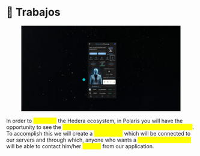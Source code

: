 # 👷 Trabajos

<figure><img src="../../../../../.gitbook/assets/image (3).png" alt=""><figcaption></figcaption></figure>

In order to <mark style="color:yellow;">empower</mark> the Hedera ecosystem, in Polaris you will have the opportunity to see the <mark style="color:yellow;">current job offers available in the Hedera ecosystem</mark>. To accomplish this we will create a <mark style="color:yellow;">Discord bot</mark> which will be connected to our servers and through which, anyone who wants a <mark style="color:yellow;">Blockchain developer</mark> will be able to contact him/her <mark style="color:yellow;">directly</mark> from our application.
